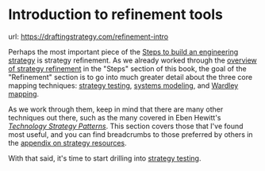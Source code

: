 # Introduction to refinement tools
url: https://draftingstrategy.com/refinement-intro

Perhaps the most important piece of the [Steps to build an engineering strategy](https://draftingstrategy.com/strategy-steps/)
is strategy refinement. As we already worked through the [overview of strategy refinement](https://draftingstrategy.com/refine/)
in the "Steps" section of this book, 
the goal of the "Refinement" section is to go into much greater detail about the three
core mapping techniques:
[strategy testing](https://draftingstrategy.com/strategy-testing/),
[systems modeling](https://draftingstrategy.com/systems-modeling/),
and [Wardley mapping](https://draftingstrategy.com/wardley-mapping/).

As we work through them, keep in mind that there are many other techniques out there,
such as the many covered in Eben Hewitt's *[Technology Strategy Patterns](https://lethain.com/notes-on-the-technology-strategy-patterns/)*.
This section covers those that I've found most useful, and you can find breadcrumbs to
those preferred by others in the [appendix on strategy resources](https://draftingstrategy.com/additional-resources/).

With that said, it's time to start drilling into [strategy testing](https://draftingstrategy.com/strategy-testing/).